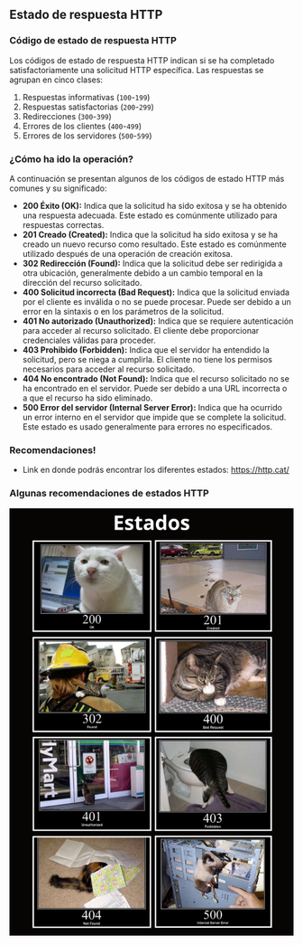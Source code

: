 
## Estado de respuesta HTTP

### Código de estado de respuesta HTTP

Los códigos de estado de respuesta HTTP indican si se ha completado satisfactoriamente una solicitud HTTP específica. Las respuestas se agrupan en cinco clases:

1. Respuestas informativas (`100`-`199`)
2. Respuestas satisfactorias (`200`-`299`)
3. Redirecciones (`300`-`399`)
4. Errores de los clientes (`400`-`499`)
5. Errores de los servidores (`500`-`599`)

### ¿Cómo ha ido la operación?

A continuación se presentan algunos de los códigos de estado HTTP más comunes y su significado:

- **200 Éxito (OK):** Indica que la solicitud ha sido exitosa y se ha obtenido una respuesta adecuada. Este estado es comúnmente utilizado para respuestas correctas.
- **201 Creado (Created):** Indica que la solicitud ha sido exitosa y se ha creado un nuevo recurso como resultado. Este estado es comúnmente utilizado después de una operación de creación exitosa.
- **302 Redirección (Found):** Indica que la solicitud debe ser redirigida a otra ubicación, generalmente debido a un cambio temporal en la dirección del recurso solicitado.
- **400 Solicitud incorrecta (Bad Request):** Indica que la solicitud enviada por el cliente es inválida o no se puede procesar. Puede ser debido a un error en la sintaxis o en los parámetros de la solicitud.
- **401 No autorizado (Unauthorized):** Indica que se requiere autenticación para acceder al recurso solicitado. El cliente debe proporcionar credenciales válidas para proceder.
- **403 Prohibido (Forbidden):** Indica que el servidor ha entendido la solicitud, pero se niega a cumplirla. El cliente no tiene los permisos necesarios para acceder al recurso solicitado.
- **404 No encontrado (Not Found):** Indica que el recurso solicitado no se ha encontrado en el servidor. Puede ser debido a una URL incorrecta o a que el recurso ha sido eliminado.
- **500 Error del servidor (Internal Server Error):** Indica que ha ocurrido un error interno en el servidor que impide que se complete la solicitud. Este estado es usado generalmente para errores no especificados.

### Recomendaciones!

- Link en donde podrás encontrar los diferentes estados: https://http.cat/

### Algunas recomendaciones de estados HTTP

![estados-http.png](../images/Estados.png)